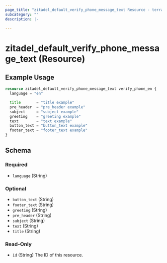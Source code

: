 ```yaml
---
page_title: "zitadel_default_verify_phone_message_text Resource - terraform-provider-zitadel"
subcategory: ""
description: |-
  
---
```


# zitadel_default_verify_phone_message_text (Resource)



## Example Usage

```terraform
resource zitadel_default_verify_phone_message_text verify_phone_en {
  language = "en"

  title       = "title example"
  pre_header  = "pre_header example"
  subject     = "subject example"
  greeting    = "greeting example"
  text        = "text example"
  button_text = "button_text example"
  footer_text = "footer_text example"
}
```

<!-- schema generated by tfplugindocs -->
## Schema

### Required

- `language` (String)

### Optional

- `button_text` (String)
- `footer_text` (String)
- `greeting` (String)
- `pre_header` (String)
- `subject` (String)
- `text` (String)
- `title` (String)

### Read-Only

- `id` (String) The ID of this resource.